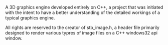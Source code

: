 A 3D graphics engine developed entirely on C++, a project that was initiated with the intent to have a better understanding of the detailed workings of a typical graphics engine.

All rights are reserved to the creator of stb_image.h, a header file primarily designed to render various typres of image files on a C++ windows32 api window.
